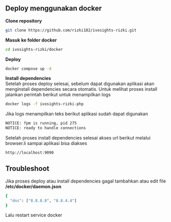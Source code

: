 ## Deploy menggunakan docker
**Clone repository**

```sh
git clone https://github.com/rizki182/ivosights-rizki.git
```

**Masuk ke folder docker**
```sh
cd ivosights-rizki/docker
```

**Deploy**
```sh
docker compose up -d
```
**Install dependencies**<br />
Setelah proses deploy selesai, sebelum dapat digunakan aplikasi akan menginstall dependencies secara otomatis. Untuk melihat proses install jalankan perintah berikut untuk menampilkan logs
```sh
docker logs -f ivosights-rizki-php
```
Jika logs menampilkan teks berikut aplikasi sudah dapat digunakan
```sh
NOTICE: fpm is running, pid 275
NOTICE: ready to handle connections
```
Setelah proses install dependencies selesai akses url berikut melalui browser.li sampai aplikasi bisa diakses
```sh
http://localhost:9090
```

## Troubleshoot
Jika proses deploy atau install dependencies gagal tambahkan atau edit file **/etc/docker/daemon.json**
```sh
{
  "dns": ["8.8.8.8", "8.8.4.4"]
}
```
Lalu restart service docker
